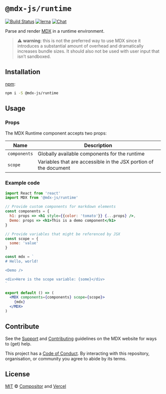 # `@mdx-js/runtime`

[![Build Status][build-badge]][build]
[![lerna][lerna-badge]][lerna]
[![Chat][chat-badge]][chat]

Parse and render [MDX][] in a runtime environment.

> :warning: **warning**: this is not the preferred way to use MDX since it
> introduces a substantial amount of overhead and dramatically increases
> bundle sizes.
> It should also not be used with user input that isn’t sandboxed.

## Installation

[npm][]:

```sh
npm i -S @mdx-js/runtime
```

## Usage

### Props

The MDX Runtime component accepts two props:

| Name         | Description                                                      |
| ------------ | ---------------------------------------------------------------- |
| `components` | Globally available components for the runtime                    |
| `scope`      | Variables that are accessible in the JSX portion of the document |

### Example code

```jsx
import React from 'react'
import MDX from '@mdx-js/runtime'

// Provide custom components for markdown elements
const components = {
  h1: props => <h1 style={{color: 'tomato'}} {...props} />,
  Demo: props => <h1>This is a demo component</h1>
}

// Provide variables that might be referenced by JSX
const scope = {
  some: 'value'
}

const mdx = `
# Hello, world!

<Demo />

<div>Here is the scope variable: {some}</div>
`

export default () => (
  <MDX components={components} scope={scope}>
    {mdx}
  </MDX>
)
```

## Contribute

See the [Support][] and [Contributing][] guidelines on the MDX website for ways
to (get) help.

This project has a [Code of Conduct][coc].
By interacting with this repository, organisation, or community you agree to
abide by its terms.

## License

[MIT][] © [Compositor][] and [Vercel][]

<!-- Definitions -->

[build]: https://travis-ci.com/mdx-js/mdx
[build-badge]: https://travis-ci.com/mdx-js/mdx.svg?branch=master
[lerna]: https://lernajs.io/
[lerna-badge]: https://img.shields.io/badge/maintained%20with-lerna-cc00ff.svg
[chat-badge]: https://img.shields.io/badge/chat-discussions-success.svg
[chat]: https://github.com/mdx-js/mdx/discussions
[contributing]: https://mdxjs.com/contributing
[support]: https://mdxjs.com/support
[coc]: https://github.com/mdx-js/.github/blob/master/code-of-conduct.md
[mit]: license
[compositor]: https://compositor.io
[vercel]: https://vercel.com
[mdx]: https://github.com/mdx-js/mdx
[npm]: https://docs.npmjs.com/cli/install
